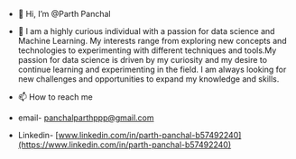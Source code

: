 - 👋 Hi, I’m @Parth Panchal
- 👀 I am a highly curious individual with a passion for data science and Machine Learning. My interests range from exploring new concepts and technologies to experimenting with different techniques and tools.My passion for data science is driven by my curiosity and my desire to continue learning and experimenting in the field. I am always looking for new challenges and opportunities to expand my knowledge and skills.

- 📫 How to reach me 
- email- panchalparthppp@gmail.com
- Linkedin- [www.linkedin.com/in/parth-panchal-b57492240](https://www.linkedin.com/in/parth-panchal-b57492240)

<!---
Parth189p/Parth189p is a ✨ special ✨ repository because its `README.md` (this file) appears on your GitHub profile.
You can click the Preview link to take a look at your changes.
--->
